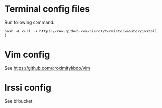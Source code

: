 Terminal config files
=====================

Run following command:

`bash <( curl -s https://raw.github.com/pierot/termieter/master/install )`

Vim config
==========

See https://github.com/proximitybbdo/vim

Irssi config
============

See bitbucket
